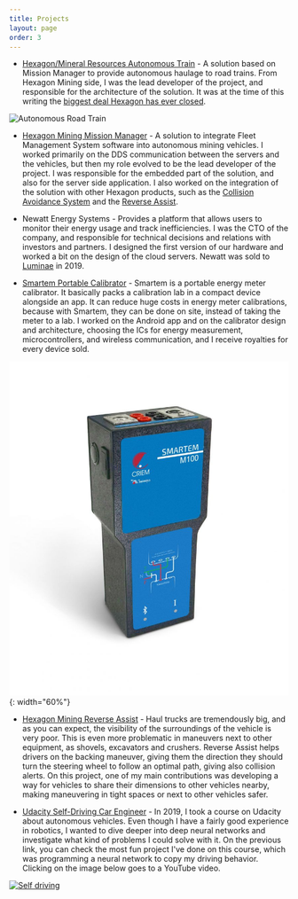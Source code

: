 ```yaml
---
title: Projects
layout: page
order: 3
---
```


+ [Hexagon/Mineral Resources Autonomous Train](https://hexagon.com/company/newsroom/press-releases/2023/hexagon-equips-the-worlds-first-fully-autonomous-road-trains) - A solution based on Mission Manager to provide autonomous haulage to road trains. From Hexagon Mining side, I was the lead developer of the project, and responsible for the architecture of the solution. It was at the time of this writing the [biggest deal Hexagon has ever closed](https://www.investmets.com/hexagon-chief-says-mine-automation-project-a-big-deal/).

![Autonomous Road Train](https://hexagon.com/-/media/project/one-web/master-site/company/newsroom/press-releases/minres-prheader-920437.jpg)

+ [Hexagon Mining Mission Manager](https://hexagon.com/products/hxgn-autonomous-mining-mission-manager) - A solution to integrate Fleet Management System software into autonomous mining vehicles. I worked primarily on the DDS communication between the servers and the vehicles, but then my role evolved to be the lead developer of the project. I was responsible for the embedded part of the solution, and also for the server side application. I also worked on the integration of the solution with other Hexagon products, such as the [Collision Avoidance System](https://hexagon.com/products/hxgn-mineprotect-collision-avoidance-system) and the [Reverse Assist](https://hexagon.com/products/hxgn-autonomous-mining-reverse-assist).

+ Newatt Energy Systems - Provides a platform that allows users to monitor their energy usage and track inefficiencies. I was the CTO of the company, and responsible for technical decisions and relations with investors and partners. I designed the first version of our hardware and worked a bit on the design of the cloud servers. Newatt was sold to [Luminae](https://luminae.com.br/gestao-e-inteligencia/) in 2019.

+ [Smartem Portable Calibrator](https://www.eztron.com.br/smartemm-100/prod-8988287/) - Smartem is a portable energy meter calibrator. It basically packs a calibration lab in a compact device alongside an app. It can reduce huge costs in energy meter calibrations, because with Smartem, they can be done on site, instead of taking the meter to a lab. I worked on the Android app and on the calibrator design and architecture, choosing the ICs for energy measurement, microcontrollers, and wireless communication, and I receive royalties for every device sold.

![Smartem](/public/images/smartem.jpg){: width="60%"}

+ [Hexagon Mining Reverse Assist](https://hexagon.com/products/hxgn-autonomous-mining-reverse-assist) - Haul trucks are tremendously big, and as you can expect, the visibility of the surroundings of the vehicle is very poor. This is even more problematic in maneuvers next to other equipment, as shovels, excavators and crushers. Reverse Assist helps drivers on the backing maneuver, giving them the direction they should turn the steering wheel to follow an optimal path, giving also collision alerts. On this project, one of my main contributions was developing a way for vehicles to share their dimensions to other vehicles nearby, making maneuvering in tight spaces or next to other vehicles safer.

+ [Udacity Self-Driving Car Engineer](https://github.com/lucascoelhof/CarND-Behavioral-Cloning-P3) - In 2019, I took a course on Udacity about autonomous vehicles. Even though I have a fairly good experience in robotics, I wanted to dive deeper into deep neural networks and investigate what kind of problems I could solve with it. On the previous link, you can check the most fun project I've done on this course, which was programming a neural network to copy my driving behavior. Clicking on the image below goes to a YouTube video.

[![Self driving](http://img.youtube.com/vi/RsfbBNNDjNM/0.jpg)](http://www.youtube.com/watch?v=RsfbBNNDjNM)
